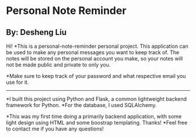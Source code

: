 # Personal Note Reminder
## By: Desheng Liu

Hi! 
*This is a personal-note-reminder personal project. This application can be used to make any personal messages you want
to keep track of. The notes will be stored on the personal account you make, so your notes will not be made public and 
private to only you.

*Make sure to keep track of your password and what respective email you use for it.
***
*I built this project using Python and Flask, a common lightweight backend framework for Python.
*For the database, I used SQLAlchemy.

*This was my first time doing a primarily backend application, with some light design using HTML and some boostrap templating. Thanks!
*Feel free to contact me if you have any questions! 